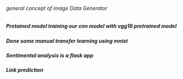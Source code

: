###### general concept of image Data Generator
##### Pretained model training our cnn model with vgg16 pretrained model
##### Done some manual transfer learning using mnist
##### Sentimental analysis is a flask app
##### Link prediction
